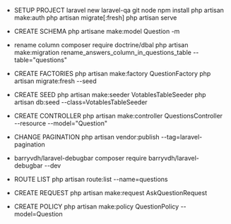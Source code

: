 - SETUP PROJECT
laravel new laravel-qa
git
node
npm install
php artisan make:auth
php artisan migrate[:fresh]
php artisan serve

- CREATE SCHEMA
php artisane make:model Question -m

* rename column
composer require doctrine/dbal
php artisan make:migration rename_answers_column_in_questions_table --table="questions"

- CREATE FACTORIES
php artisan make:factory QuestionFactory
php artisan migrate:fresh --seed

- CREATE SEED
php artisan make:seeder VotablesTableSeeder
php artisan db:seed --class=VotablesTableSeeder

- CREATE CONTROLLER
php artisan make:controller QuestionsController --resource --model="Question"

- CHANGE PAGINATION
php artisan vendor:publish --tag=laravel-pagination

- barryvdh/laravel-debugbar
composer require barryvdh/laravel-debugbar --dev

- ROUTE LIST
php artisan route:list --name=questions

- CREATE REQUEST
php artisan make:request AskQuestionRequest

- CREATE POLICY
php artisan make:policy QuestionPolicy --model=Question
